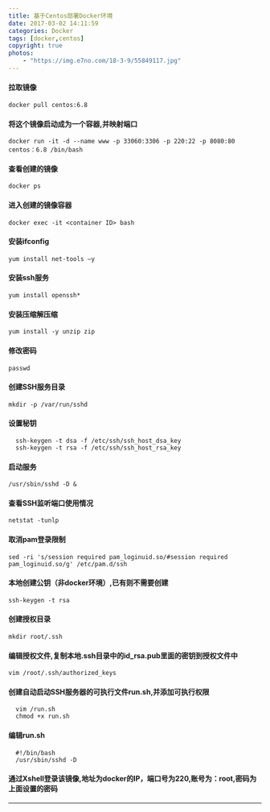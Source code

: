```yaml
---
title: 基于Centos部署Docker环境
date: 2017-03-02 14:11:59
categories: Docker
tags: [docker,centos]
copyright: true
photos: 
    - "https://img.e7no.com/18-3-9/55849117.jpg"
---
```

#### 拉取镜像 
```
docker pull centos:6.8
```
#### 将这个镜像启动成为一个容器,并映射端口
```
docker run -it -d --name www -p 33060:3306 -p 220:22 -p 8080:80 centos：6.8 /bin/bash
```
#### 查看创建的镜像
```
docker ps
```
#### 进入创建的镜像容器
```
docker exec -it <container ID> bash 
```
#### 安装ifconfig
```
yum install net-tools –y
```
#### 安装ssh服务
```
yum install openssh*
```
#### 安装压缩解压缩
```
yum install -y unzip zip
```
#### 修改密码
```
passwd
```
#### 创建SSH服务目录
```
mkdir -p /var/run/sshd
```
#### 设置秘钥
```
  ssh-keygen -t dsa -f /etc/ssh/ssh_host_dsa_key
  ssh-keygen -t rsa -f /etc/ssh/ssh_host_rsa_key
```
#### 启动服务
```
/usr/sbin/sshd -D &
```
#### 查看SSH监听端口使用情况
```
netstat -tunlp
```
#### 取消pam登录限制
```
sed -ri 's/session required pam_loginuid.so/#session required pam_loginuid.so/g' /etc/pam.d/ssh
```
#### 本地创建公钥（非docker环境）,已有则不需要创建
```
ssh-keygen -t rsa
```
#### 创建授权目录
```
mkdir root/.ssh
```
#### 编辑授权文件,复制本地.ssh目录中的id_rsa.pub里面的密钥到授权文件中
```
vim /root/.ssh/authorized_keys
```
#### 创建自动启动SSH服务器的可执行文件run.sh,并添加可执行权限
```
  vim /run.sh
  chmod +x run.sh
```
#### 编辑run.sh
```
  #!/bin/bash
  /usr/sbin/sshd -D
```
#### 通过Xshell登录该镜像,地址为docker的IP，端口号为220,账号为：root,密码为上面设置的密码

---

